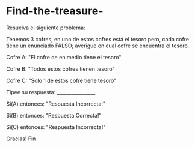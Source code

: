 # Find-the-treasure-

Resuelva el siguiente problema:

Tenemos 3 cofres, en uno de estos cofres está el tesoro pero, cada cofre tiene un enunciado FALSO; averigue en cual cofre se encuentra el tesoro.

Cofre A: "El cofre de en medio tiene el tesoro"

Cofre B: "Todos estos cofres tienen tesoro"

Cofre C: "Solo 1 de estos cofre tiene tesoro" 

Tipee su respuesta: ________________

Si(A) entonces: "Respuesta Incorrecta!"

Si(B) entonces: "Respuesta Correcta!"

Si(C) entonces: "Respuesta Incorrecta!"

Gracias! 
Fin
